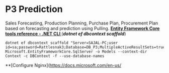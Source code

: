 # P3 Prediction
Sales Forecasting, Production Planning, Purchase Plan, Procurement Plan based on forecasting and prediction using Pulling.
**[Entity Framework Core tools reference - .NET CLI ](https://docs.microsoft.com/en-us/ef/core/miscellaneous/cli/dotnet#dotnet-ef-dbcontext-scaffold)** (***dotnet ef dbcontext scaffold***)
```
dotnet ef dbcontext scaffold "Server=SAJAL-PC;user id=sa;password=Rattlesnak3;Database=DB_P3;MultipleActiveResultSets=true" Microsoft.EntityFrameworkCore.SqlServer -o Models --context-dir Context -c DBContext -f --use-database-names
```

**[Configure Nginx](https://docs.microsoft.com/en-us/
